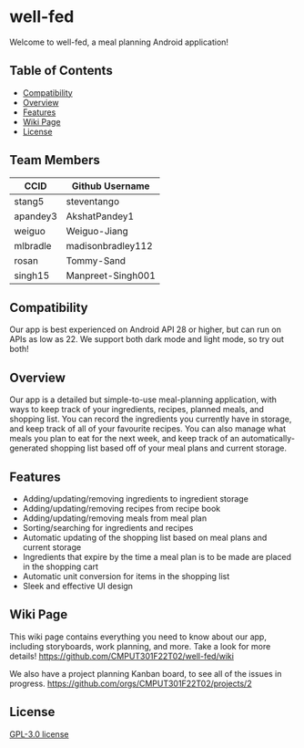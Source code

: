 # well-fed
Welcome to well-fed, a meal planning Android application!

## Table of Contents
- [Compatibility](#compatibility)
- [Overview](#overview)
- [Features](#features)
- [Wiki Page](#wiki-page)
- [License](#license)

## Team Members
| CCID  | Github Username |
| ------------- | ------------- |
| stang5 | steventango  |
| apandey3  | AkshatPandey1  |
| weiguo | Weiguo-Jiang  |
| mlbradle  | madisonbradley112  |
| rosan | Tommy-Sand |
| singh15  | Manpreet-Singh001  |

## Compatibility
Our app is best experienced on Android API 28 or higher, but can run on APIs as low as 22. We support both dark mode and light mode, so try out both!

## Overview
Our app is a detailed but simple-to-use meal-planning application, with ways to keep track of your ingredients, recipes, planned meals, and shopping list. You can record the ingredients you currently have in storage, and keep track of all of your favourite recipes. You can also manage what meals you plan to eat for the next week, and keep track of an automatically-generated shopping list based off of your meal plans and current storage. 

## Features
- Adding/updating/removing ingredients to ingredient storage
- Adding/updating/removing recipes from recipe book
- Adding/updating/removing meals from meal plan
- Sorting/searching for ingredients and recipes
- Automatic updating of the shopping list based on meal plans and current storage
- Ingredients that expire by the time a meal plan is to be made are placed in the shopping cart 
- Automatic unit conversion for items in the shopping list
- Sleek and effective UI design

## Wiki Page
This wiki page contains everything you need to know about our app, including storyboards, work planning, and more. Take a look for more details!
https://github.com/CMPUT301F22T02/well-fed/wiki

We also have a project planning Kanban board, to see all of the issues in progress.
https://github.com/orgs/CMPUT301F22T02/projects/2

## License
[GPL-3.0 license](https://github.com/CMPUT301F22T02/well-fed/blob/main/LICENSE)
